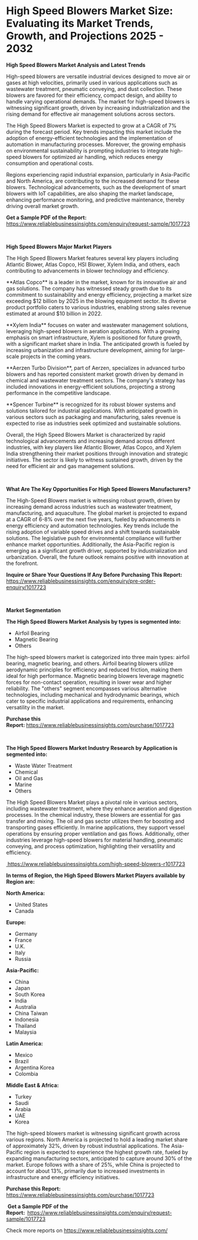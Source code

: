 <p><h1>High Speed Blowers Market Size: Evaluating its Market Trends, Growth, and Projections 2025 - 2032</h1></p><p><strong>High Speed Blowers Market Analysis and Latest Trends</strong></p>
<p><p>High-speed blowers are versatile industrial devices designed to move air or gases at high velocities, primarily used in various applications such as wastewater treatment, pneumatic conveying, and dust collection. These blowers are favored for their efficiency, compact design, and ability to handle varying operational demands. The market for high-speed blowers is witnessing significant growth, driven by increasing industrialization and the rising demand for effective air management solutions across sectors.</p><p>The High Speed Blowers Market is expected to grow at a CAGR of 7% during the forecast period. Key trends impacting this market include the adoption of energy-efficient technologies and the implementation of automation in manufacturing processes. Moreover, the growing emphasis on environmental sustainability is prompting industries to integrate high-speed blowers for optimized air handling, which reduces energy consumption and operational costs.</p><p>Regions experiencing rapid industrial expansion, particularly in Asia-Pacific and North America, are contributing to the increased demand for these blowers. Technological advancements, such as the development of smart blowers with IoT capabilities, are also shaping the market landscape, enhancing performance monitoring, and predictive maintenance, thereby driving overall market growth.</p></p>
<p><strong>Get a Sample PDF of the Report:&nbsp;</strong> <a href="https://www.reliablebusinessinsights.com/enquiry/request-sample/1017723?utm_campaign=2315&utm_medium=2&utm_source=Github&utm_content=ia&utm_term=08042025&utm_id=high-speed-blowers">https://www.reliablebusinessinsights.com/enquiry/request-sample/1017723</a></p>
<p>&nbsp;</p>
<p><strong>High Speed Blowers Major Market Players</strong></p>
<p><p>The High Speed Blowers Market features several key players including Atlantic Blower, Atlas Copco, HSI Blower, Xylem India, and others, each contributing to advancements in blower technology and efficiency.</p><p>**Atlas Copco** is a leader in the market, known for its innovative air and gas solutions. The company has witnessed steady growth due to its commitment to sustainability and energy efficiency, projecting a market size exceeding $12 billion by 2025 in the blowing equipment sector. Its diverse product portfolio caters to various industries, enabling strong sales revenue estimated at around $10 billion in 2022.</p><p>**Xylem India** focuses on water and wastewater management solutions, leveraging high-speed blowers in aeration applications. With a growing emphasis on smart infrastructure, Xylem is positioned for future growth, with a significant market share in India. The anticipated growth is fueled by increasing urbanization and infrastructure development, aiming for large-scale projects in the coming years.</p><p>**Aerzen Turbo Division**, part of Aerzen, specializes in advanced turbo blowers and has reported consistent market growth driven by demand in chemical and wastewater treatment sectors. The company's strategy has included innovations in energy-efficient solutions, projecting a strong performance in the competitive landscape. </p><p>**Spencer Turbine** is recognized for its robust blower systems and solutions tailored for industrial applications. With anticipated growth in various sectors such as packaging and manufacturing, sales revenue is expected to rise as industries seek optimized and sustainable solutions.</p><p>Overall, the High Speed Blowers Market is characterized by rapid technological advancements and increasing demand across different industries, with key players like Atlantic Blower, Atlas Copco, and Xylem India strengthening their market positions through innovation and strategic initiatives. The sector is likely to witness sustained growth, driven by the need for efficient air and gas management solutions.</p></p>
<p>&nbsp;</p>
<p><strong>What Are The Key Opportunities For High Speed Blowers Manufacturers?</strong></p>
<p><p>The High-Speed Blowers market is witnessing robust growth, driven by increasing demand across industries such as wastewater treatment, manufacturing, and aquaculture. The global market is projected to expand at a CAGR of 6-8% over the next five years, fueled by advancements in energy efficiency and automation technologies. Key trends include the rising adoption of variable speed drives and a shift towards sustainable solutions. The legislative push for environmental compliance will further enhance market opportunities. Additionally, the Asia-Pacific region is emerging as a significant growth driver, supported by industrialization and urbanization. Overall, the future outlook remains positive with innovation at the forefront.</p></p>
<p><strong>Inquire or Share Your Questions If Any Before Purchasing This Report:</strong> <a href="https://www.reliablebusinessinsights.com/enquiry/pre-order-enquiry/1017723?utm_campaign=2315&utm_medium=2&utm_source=Github&utm_content=ia&utm_term=08042025&utm_id=high-speed-blowers">https://www.reliablebusinessinsights.com/enquiry/pre-order-enquiry/1017723</a></p>
<p>&nbsp;</p>
<p><strong>Market Segmentation</strong></p>
<p><strong>The High Speed Blowers Market Analysis by types is segmented into:</strong></p>
<p><ul><li>Airfoil Bearing</li><li>Magnetic Bearing</li><li>Others</li></ul></p>
<p><p>The high-speed blowers market is categorized into three main types: airfoil bearing, magnetic bearing, and others. Airfoil bearing blowers utilize aerodynamic principles for efficiency and reduced friction, making them ideal for high performance. Magnetic bearing blowers leverage magnetic forces for non-contact operation, resulting in lower wear and higher reliability. The "others" segment encompasses various alternative technologies, including mechanical and hydrodynamic bearings, which cater to specific industrial applications and requirements, enhancing versatility in the market.</p></p>
<p><strong>Purchase this Report:&nbsp;</strong><a href="https://www.reliablebusinessinsights.com/purchase/1017723?utm_campaign=2315&utm_medium=2&utm_source=Github&utm_content=ia&utm_term=08042025&utm_id=high-speed-blowers">https://www.reliablebusinessinsights.com/purchase/1017723</a></p>
<p>&nbsp;</p>
<p><strong>The High Speed Blowers Market Industry Research by Application is segmented into:</strong></p>
<p><ul><li>Waste Water Treatment</li><li>Chemical</li><li>Oil and Gas</li><li>Marine</li><li>Others</li></ul></p>
<p><p>The High Speed Blowers Market plays a pivotal role in various sectors, including wastewater treatment, where they enhance aeration and digestion processes. In the chemical industry, these blowers are essential for gas transfer and mixing. The oil and gas sector utilizes them for boosting and transporting gases efficiently. In marine applications, they support vessel operations by ensuring proper ventilation and gas flows. Additionally, other industries leverage high-speed blowers for material handling, pneumatic conveying, and process optimization, highlighting their versatility and efficiency.</p></p>
<p><a href="https://www.reliablebusinessinsights.com/high-speed-blowers-r1017723?utm_campaign=2315&utm_medium=2&utm_source=Github&utm_content=ia&utm_term=08042025&utm_id=high-speed-blowers">&nbsp;https://www.reliablebusinessinsights.com/high-speed-blowers-r1017723</a></p>
<p><strong>In terms of Region, the High Speed Blowers Market Players available by Region are:</strong></p>
<p>
    <p> <strong> North America: </strong>
        <ul>
            <li>United States</li>
            <li>Canada</li>
        </ul>
        </p> 
    <p> <strong> Europe: </strong>
        <ul>
            <li>Germany</li>
            <li>France</li>
            <li>U.K.</li>
            <li>Italy</li>
            <li>Russia</li>
        </ul>
        </p> 
    <p> <strong> Asia-Pacific: </strong>
        <ul>
            <li>China</li>
            <li>Japan</li>
            <li>South Korea</li>
            <li>India</li>
            <li>Australia</li>
            <li>China Taiwan</li>
            <li>Indonesia</li>
            <li>Thailand</li>
            <li>Malaysia</li>
        </ul>
        </p> 
    <p> <strong> Latin America: </strong>
        <ul>
            <li>Mexico</li>
            <li>Brazil</li>
            <li>Argentina Korea</li>
            <li>Colombia</li>
        </ul>
        </p> 
    <p> <strong> Middle East & Africa: </strong>
        <ul>
            <li>Turkey</li>
            <li>Saudi</li>
            <li>Arabia</li>
            <li>UAE</li>
            <li>Korea</li>
        </ul>
    </p>
    </p>
<p><p>The high-speed blowers market is witnessing significant growth across various regions. North America is projected to hold a leading market share of approximately 32%, driven by robust industrial applications. The Asia-Pacific region is expected to experience the highest growth rate, fueled by expanding manufacturing sectors, anticipated to capture around 30% of the market. Europe follows with a share of 25%, while China is projected to account for about 13%, primarily due to increased investments in infrastructure and energy efficiency initiatives.</p></p>
<p><strong>Purchase this Report: </strong><a href="https://www.reliablebusinessinsights.com/purchase/1017723?utm_campaign=2315&utm_medium=2&utm_source=Github&utm_content=ia&utm_term=08042025&utm_id=high-speed-blowers">https://www.reliablebusinessinsights.com/purchase/1017723</a></p>
<p>&nbsp;<strong>Get a Sample PDF of the Report:&nbsp;&nbsp;</strong><a href="https://www.reliablebusinessinsights.com/enquiry/request-sample/1017723?utm_campaign=2315&utm_medium=2&utm_source=Github&utm_content=ia&utm_term=08042025&utm_id=high-speed-blowers">https://www.reliablebusinessinsights.com/enquiry/request-sample/1017723</a></p>
<p><strong></strong></p>
<p>Check more reports on <a href="https://www.reliablebusinessinsights.com/?utm_campaign=2315&utm_medium=2&utm_source=Github&utm_content=ia&utm_term=08042025&utm_id=high-speed-blowers">https://www.reliablebusinessinsights.com/</a></p>